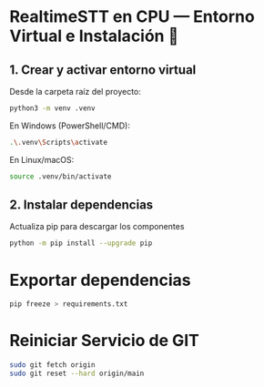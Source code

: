 # RealtimeSTT en CPU — Entorno Virtual e Instalación 🚀

## 1. Crear y activar entorno virtual

Desde la carpeta raíz del proyecto:

```bash
python3 -m venv .venv
```


En Windows (PowerShell/CMD):

```bash
.\.venv\Scripts\activate
```
En Linux/macOS:

```bash
source .venv/bin/activate
```

## 2. Instalar dependencias

Actualiza pip para descargar los componentes

```bash
python -m pip install --upgrade pip
```

# Exportar dependencias

```bash
pip freeze > requirements.txt
```

# Reiniciar Servicio de GIT
```bash
sudo git fetch origin
sudo git reset --hard origin/main
```